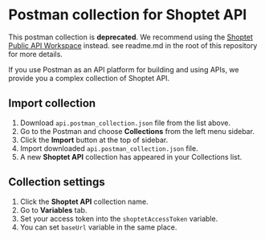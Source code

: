 # Postman collection for Shoptet API

This postman collection is **deprecated**. We recommend using the [Shoptet Public API Workspace](https://www.postman.com/shoptet-developers/shoptet-public-api-workspace) instead.
see readme.md in the root of this repository for more details.

If you use Postman as an API platform for building and using APIs, we provide you a complex collection of Shoptet API.

## Import collection

1. Download `api.postman_collection.json` file from the list above.
2. Go to the Postman and choose **Collections** from the left menu sidebar.
3. Click the **Import** button at the top of sidebar.
4. Import downloaded `api.postman_collection.json` file.
5. A new **Shoptet API** collection has appeared in your Collections list.

## Collection settings

1. Click the **Shoptet API** collection name.
2. Go to **Variables** tab.
3. Set your access token into the `shoptetAccessToken` variable.
4. You can set `baseUrl` variable in the same place.

